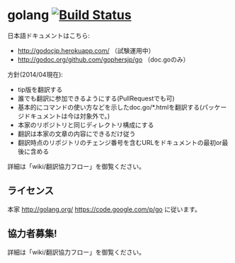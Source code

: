 # golang [![Build Status](https://travis-ci.org/gophersjp/go.png)](https://travis-ci.org/gophersjp/go)

日本語ドキュメントはこちら:
* http://godocjp.herokuapp.com/ （試験運用中）
* http://godoc.org/github.com/gophersjp/go （doc.goのみ）

方針(2014/04現在):

* tip版を翻訳する
* 誰でも翻訳に参加できるようにする(PullRequestでも可)
* 基本的にコマンドの使い方などを示したdoc.go/*.htmlを翻訳する(パッケージドキュメントは今は対象外で。)
* 本家のリポジトリと同じディレクトリ構成にする
* 翻訳は本家の文章の内容にできるだけ従う
* 翻訳時点のリポジトリのチェンジ番号を含むURLをドキュメントの最初or最後に含める 

詳細は「wiki/翻訳協力フロー」を御覧ください。

## ライセンス

本家 http://golang.org/ https://code.google.com/p/go に従います。


## 協力者募集!

詳細は「wiki/翻訳協力フロー」を御覧ください。


